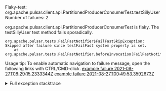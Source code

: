         
Flaky-test: org.apache.pulsar.client.api.PartitionedProducerConsumerTest.testSillyUser
Number of failures: 2

org.apache.pulsar.client.api.PartitionedProducerConsumerTest is flaky. The testSillyUser test method fails sporadically.

```
org.apache.pulsar.tests.FailFastNotifier$FailFastSkipException: Skipped after failure since testFailFast system property is set.
	at org.apache.pulsar.tests.FailFastNotifier.beforeInvocation(FailFastNotifier.java:88)

```

Usage tip: To enable automatic navigation to failure message, open the following links with CTRL/CMD-click.
[example failure 2021-08-27T08:29:15.2333344Z](https://github.com/apache/pulsar/runs/3441181143?check_suite_focus=true#step:9:934)
[example failure 2021-08-27T00:49:53.3592673Z](https://github.com/apache/pulsar/runs/3438608157?check_suite_focus=true#step:9:930)


<details>
<summary>Full exception stacktrace</summary>
<code><pre>
org.apache.pulsar.tests.FailFastNotifier$FailFastSkipException: Skipped after failure since testFailFast system property is set.
	at org.apache.pulsar.tests.FailFastNotifier.beforeInvocation(FailFastNotifier.java:88)

</pre></code>
</details>

